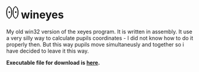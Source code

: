 # ![](https://github.com/tstamborski/pixelart-icons/blob/main/png/eyes32.png) wineyes
My old win32 version of the xeyes program. It is written in assembly. It use a very silly way to calculate pupils coordinates -
I did not know how to do it properly then. But this way pupils move simultaneusly and together so i have decided to leave it this way. 

**Executable file for download is [here](https://github.com/tstamborski/wineyes/releases/download/v1.0/wineyes.exe).**
